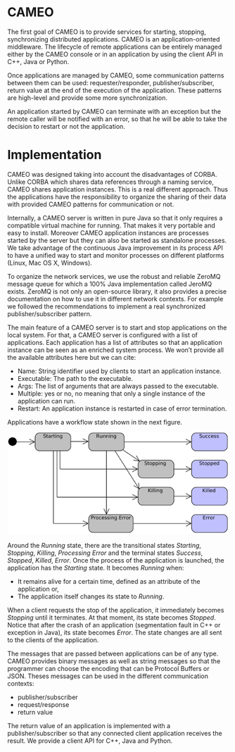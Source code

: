 # CAMEO
The first goal of CAMEO is to provide services for starting, stopping, synchronizing distributed applications. CAMEO is an application-oriented middleware. The lifecycle of remote applications can be entirely managed either by the CAMEO console or in an application by using the client API in C++, Java or Python.

Once applications are managed by CAMEO, some communication patterns between them can be used: requester/responder, publisher/subscriber, return value at the end of the execution of the application. These patterns are high-level and provide some more synchronization.

An application started by CAMEO can terminate with an exception but the remote caller will be notified with an error, so that he will be able to take the decision to restart or not the application.

# Implementation
CAMEO was designed taking into account the disadvantages of CORBA. Unlike CORBA which shares data references through a naming service, CAMEO shares application instances. This is a real different approach. Thus the applications have the responsibility to organize the sharing of their data with provided CAMEO patterns for communication or not. 

Internally, a CAMEO server is written in pure Java so that it only requires a compatible virtual machine for running. That makes it very portable and easy to install. Moreover CAMEO application instances are processes started by the server but they can also be started as standalone processes. We take advantage of the continuous Java improvement in its process API to have a unified way to start and monitor processes on different platforms (Linux, Mac OS X, Windows). 

To organize the network services, we use the robust and reliable ZeroMQ message queue for which a 100% Java implementation called JeroMQ exists. ZeroMQ is not only an open-source library, it also provides a precise documentation on how to use it in different network contexts. For example we followed the recommendations to implement a real synchronized publisher/subscriber pattern. 

The main feature of a CAMEO server is to start and stop applications on the local system. For that, a CAMEO server is configured with a list of applications. Each application has a list of attributes so that an application instance can be seen as an enriched system process. We won’t provide all the available attributes here but we can cite:
* Name: String identifier used by clients to start an application instance.
* Executable: The path to the executable.
* Args: The list of arguments that are always passed to the executable.
* Multiple: yes or no, no meaning that only a single instance of the application can run.
* Restart: An application instance is restarted in case of error termination.

Applications have a workflow state shown in the next figure.

![Application States](images/Application-states.png)

Around the *Running* state, there are the transitional states *Starting*, *Stopping*, *Killing*, *Processing Error* and the terminal states *Success*, *Stopped*, *Killed*, *Error*. Once the process of the application is launched, the application has the *Starting* state. It becomes *Running* when:
* It remains alive for a certain time, defined as an attribute of the application or, 
* The application itself changes its state to *Running*.

When a client requests the stop of the application, it immediately becomes *Stopping* until it terminates. At that moment, its state becomes *Stopped*. Notice that after the crash of an application (segmentation fault in C++ or exception in Java), its state becomes *Error*. The state changes are all sent to the clients of the application. 

The messages that are passed between applications can be of any type. CAMEO provides binary messages as well as string messages so that the programmer can choose the encoding that can be Protocol Buffers or JSON. Theses messages can be used in the different communication contexts:
* publisher/subscriber
* request/response
* return value

The return value of an application is implemented with a publisher/subscriber so that any connected client application receives the result. We provide a client API for C++, Java and Python.
